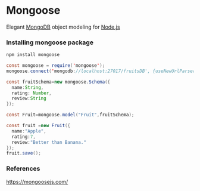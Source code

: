 # Mongoose

Elegant [MongoDB](https://www.mongodb.com/) object modeling for [Node.js](https://nodejs.org/en/)

### Installing mongoose package

```bash
npm install mongoose
```

```java
const mongoose = require('mongoose');
mongoose.connect('mongodb://localhost:27017/fruitsDB', {useNewUrlParser:true});

const fruitSchema=new mongoose.Schema({
  name:String,
  rating: Number,
  review:String
});

const Fruit=mongoose.model("Fruit",fruitSchema);

const fruit =new Fruit({
  name:"Apple",
  rating:7,
  review:"Better than Banana."
});
fruit.save();
```



### References

https://mongoosejs.com/